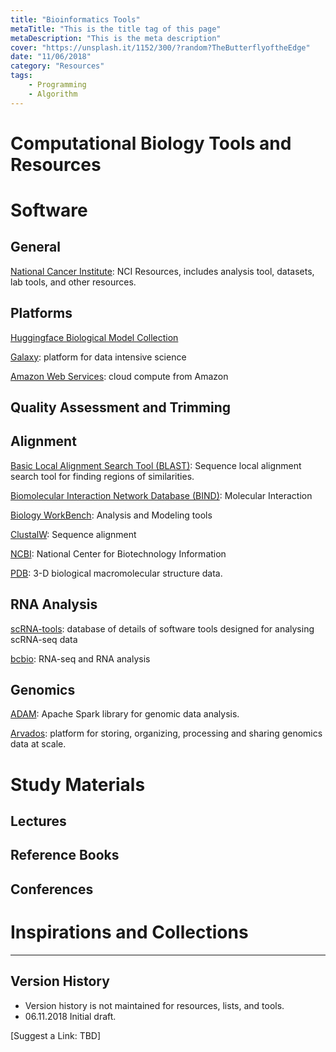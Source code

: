 ```yaml
---
title: "Bioinformatics Tools"
metaTitle: "This is the title tag of this page"
metaDescription: "This is the meta description"
cover: "https://unsplash.it/1152/300/?random?TheButterflyoftheEdge"
date: "11/06/2018"
category: "Resources"
tags:
    - Programming
    - Algorithm
---
```


# Computational Biology Tools and Resources

# Software

## General

[National Cancer Institute](https://www.cancer.gov/research/resources): NCI Resources, includes analysis tool, datasets, lab tools, and other resources.

## Platforms

[Huggingface Biological Model Collection](https://huggingface.co/models?sort=downloads&search=bio)

[Galaxy](https://galaxyproject.org/): platform for data intensive science

[Amazon Web Services](https://aws.amazon.com): cloud compute from Amazon


## Quality Assessment and Trimming


## Alignment

[Basic Local Alignment Search Tool (BLAST)](http://blast.ncbi.nlm.nih.gov/Blast.cgi): Sequence local alignment search tool for finding regions of similarities.

[Biomolecular Interaction Network Database (BIND)](http://www.ncbi.nlm.nih.gov/pubmed?cmd=Retrieve&list_uids=11125103): Molecular Interaction

[Biology WorkBench](http://workbench.sdsc.edu/): Analysis and Modeling tools

[ClustalW](http://www.ebi.ac.uk/Tools/msa/): Sequence alignment

[NCBI](http://www.ncbi.nlm.nih.gov/): National Center for Biotechnology Information

[PDB](http://www.pdb.org/pdb/home/home.do): 3-D biological macromolecular structure data.

## RNA Analysis

[scRNA-tools](https://www.scrna-tools.org/): database of details of software tools designed for analysing scRNA-seq data

[bcbio](https://github.com/bcbio/bcbio-nextgen): RNA-seq and RNA analysis

## Genomics

[ADAM](https://github.com/bigdatagenomics/adam): Apache Spark library for genomic data analysis.

[Arvados](https://arvados.org/): platform for storing, organizing, processing and sharing genomics data at scale.

# Study Materials

## Lectures

## Reference Books

## Conferences

# Inspirations and Collections



--------
## Version History
- Version history is not maintained for resources, lists, and tools.
- 06.11.2018 Initial draft.


[Suggest a Link: TBD]
